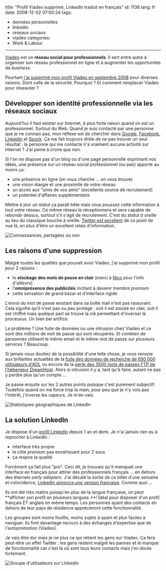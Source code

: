 title: "Profil Viadeo supprimé, LinkedIn traduit en français"
id: 1136
lang: fr
date: 2008-12-02 07:00:24
tags:
- données personnelles
- linkedin
- reseaux sociaux
- viadeo
categories:
- Work & Labour
---

[Viadeo](http://www.viadeo.com) est un **réseau social pour professionnels**. Il sert entre autre à organiser son réseau professionnel en ligne et à augmenter les opportunités de _business_.

Pourtant [j'ai supprimé mon profil Viadeo en septembre 2008](http://twitter.com/oncletom/statuses/925864689) pour diverses raisons. Dont celle de la sécurité. Pourquoi ? Et comment remplacer Viadeo pour réseauter ?

<!--more-->

## Développer son identité professionnelle via les réseaux sociaux

Aujourd'hui il faut exister sur Internet, à plus forte raison quand on est un professionnel. Surtout du Web. Quand je suis contacté par une personne que je ne connais pas, mon réflexe est de chercher dans [Google](http://google.fr), [Facebook](http://facebook.com), [LinkedIn](http://linkedin.com) et [Spock](http://spock.com).
Ça me fait toujours drôle de ne pas trouver un seul résultat : la personne qui me contacte n'a vraiment aucune activité sur Internet ? J'ai peine à croire que non.

Si l'on ne dispose pas d'un blog ou d'une page personnelle exprimant nos idées, une présence sur un réseau social professionnel (ou pas) apporte au moins ça :

*   une présence en ligne (on vous cherche ... on vous trouve)
*   une vision élargie et une proximité de votre réseau
*   un accès aux "amis de vos amis" (excellente source de recrutement)
*   un potentiel d'affaires supplémentaire

Mettre à jour un statut ça paraît bête mais vous _poussez_ cette information à tout votre réseau. Ce même réseau le réceptionnera et sera capable de rebondir dessus, surtout s'il s'agit de recrutement. C'est du _statut à oreille_ au lieu du classique bouche à oreille.
[Twitter est excellent](https://oncletom.io/2007/06/01/twitter-gtwitter/) de ce point de vue là, en plus d'être un excellent relais d'information.

![Connaissances, partagées ou non](/images/2008/12/linkedin-shared-connections.png "Connaissances, partagées ou non")

## Les raisons d'une suppression

Malgré toutes les qualités que pouvait avoir Viadeo, j'ai supprimé mon profil pour 2 raisons :

*   le **stockage des mots de passe en clair** (merci à [Nico](http://prendreuncafe.com) pour l'info d'ailleurs)
*   l'**omniprésence des publicités** incitant à devenir membre _premium_
*   cette sensation de grand bazar et d'interface rigide

L'envoi du mot de passe existant dans sa boîte mail n'est pas rassurant. Cela signifie qu'il n'est pas ou peu protégé : soit il est stocké en clair, soit il est chiffré mais quelque part se trouve la clé permettant d'inverser le processus. Un bien bel artifice.

Le problème ? Une fuite de données ou une intrusion chez Viadeo et ce sont des millions de mot de passe qui sont récupérés.
Et combien de personnes utilisent le même email et le même mot de passe sur plusieurs services ? Beaucoup.

Si jamais vous doutiez de la possibilité d'une telle chose, je vous renvoie aux brillantes actualités de la [fuite des données de recherche de 650 000 utilisateurs d'AOL](http://fr.techcrunch.com/2006/08/07/aol-vient-de-mettre-en-ligne-des-donnees-privees-en-quantite/) ou encore de la [perte des 3500 mots de passes FTP de l'hébergeur DreamHost](http://www.caydel.com/dreamhost-leaks-3500-ftp-passwords/).
Alors si intrusion il y a, tant qu'à faire, autant ne pas y perdre plus qu'un compte ...

Je passe ensuite sur les 2 autres points puisque c'est purement subjectif. Toutefois quand on me force trop la main, pour peu que je n'y vois pas l'intérêt, j'inverse les vapeurs. Je m'en vais.

![Statistiques géographiques de LinkedIn](/images/2008/12/linkedin-geostats.png "Statistiques géographiques de LinkedIn")

## La solution LinkedIn

Je dispose d'un [profil LinkedIn](http://www.linkedin.com/in/thomasparisot) depuis 1 an et demi. Je n'ai jamais rien eu à reprocher à LinkedIn :

*   interface très propre
*   le côté _premium_ pas envahissant pour 2 sous
*   ça respire la qualité

Forcément ça fait plus "pro". Ceci dit, je trouvais qu'il manquait une interface en français pour attirer des professionnels français ... en dehors des éternels _early adopters_.
J'ai décalé la sortie de ce billet d'une semaine et coïncidence, [LinkedIn annonce une version française](http://blog.linkedin.com/2008/11/25/linkedin-en-francais-is-now-a-fait-accompli/). Comme quoi ...

Ils ont été très malins puisqu'en plus de la langue française, on peut **afficher son profil en plusieurs langues **! Idéal pour disposer d'un profil français ET anglais en même temps. Les personnes ayant des contacts en dehors de leur pays de résidence apprécieront cette fonctionnalité.

Les groupes sont moins fouillis, moins sujets à spam et plus faciles à naviguer. Ils font davantage recours à des échanges d'expertise que de l'autopromotion (Viadeo).

Je vais être dur mais je ne plus ce qui retient les gens sur Viadeo. Ça fera peut-être un effet Twitter : les gens restent malgré les pannes et le manque de fonctionnalité car c'est là où sont tous leurs contacts mais j'en doute fortement.

![Groupe d&#39;utilisateurs sur LinkedIn](/images/2008/12/linkedin-group.png "Groupe d")
